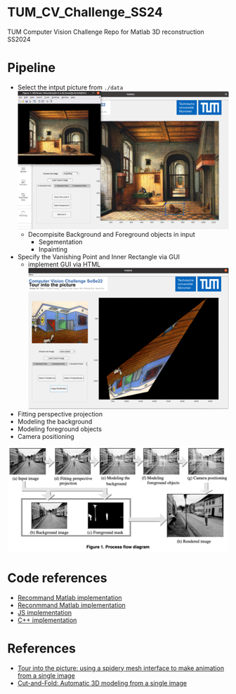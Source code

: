 # TUM_CV_Challenge_SS24
TUM Computer Vision Challenge Repo for Matlab 3D reconstruction SS2024

# Pipeline
- Select the intput picture from `./data`
![expected result](./assets/expected_gui.png)
  - Decompisite Background and Foreground objects in input
    - Segementation
    - Inpainting
- Specify the Vanishing Point and Inner Rectangle via GUI
  - implement GUI via HTML
![](./assets/expected_selection.png)
- Fitting perspective projection
- Modeling the background
- Modeling foreground objects
- Camera positioning

![reference pipeline](./assets/refer_pipeline.png)

# Code references
- [Recommand Matlab implementation](https://github.com/zhaqh-github/CV_Tour_Into_Image)
- [Reconmmand Matlab implementation](https://github.com/GHLgh/Single-View-3D-Reconstruction)
- [JS implementation](https://github.com/yli262/tour-into-the-picture)
- [C++ implementation](https://github.com/kc885/Tour-Into-The-Picture)

# References
- [Tour into the picture: using a spidery mesh interface to make animation from a single image](https://history.siggraph.org/learning/tour-into-the-picture-using-a-spidery-mesh-interface-to-make-animation-from-a-single-image-by-horry-anjyo-and-arai/)
- [Cut-and-Fold: Automatic 3D modeling from a single image](https://ieeexplore.ieee.org/document/6890555)
